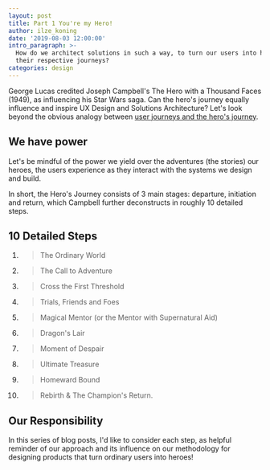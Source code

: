 ```yaml
---
layout: post
title: Part 1 You're my Hero!
author: ilze_koning
date: '2019-08-03 12:00:00'
intro_paragraph: >-
  How do we architect solutions in such a way, to turn our users into heroes on
  their respective journeys?
categories: design
---
```

George Lucas credited Joseph Campbell's The Hero with a Thousand Faces (1949), as influencing his Star Wars saga. Can the hero's journey equally influence and inspire UX Design and Solutions Architecture? Let's look beyond the obvious analogy between [user journeys and the hero's journey](https://velocitypartners.com/blog/why-customer-journey-is-a-heros-journey/). 

## We have power

Let's be mindful of the power we yield over the adventures (the stories) our heroes, the users experience as they interact with the systems we design and build. 

In short, the Hero's Journey consists of 3 main stages: departure, initiation and return, which Campbell further deconstructs in roughly 10 detailed steps.

## 10 Detailed Steps

1. > The Ordinary World
2. > The Call to Adventure
3. > Cross the First Threshold
4. > Trials, Friends and Foes
5. > Magical Mentor (or the Mentor with Supernatural Aid)
6. > Dragon's Lair
7. > Moment of Despair
8. > Ultimate Treasure
9. > Homeward Bound
10. > Rebirth & The Champion's Return.



## Our Responsibility

In this series of blog posts, I'd like to consider each step, as helpful reminder of our approach and its influence on our methodology for designing products that turn ordinary users into heroes!
